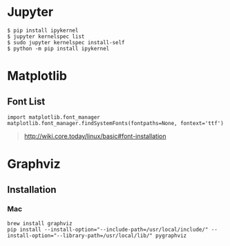 <!-- TITLE: Jupyter -->
<!-- SUBTITLE: A quick summary of Jupyter -->

# Jupyter
```
$ pip install ipykernel
$ jupyter kernelspec list
$ sudo jupyter kernelspec install-self
$ python -m pip install ipykernel
```

# Matplotlib
## Font List
```
import matplotlib.font_manager
matplotlib.font_manager.findSystemFonts(fontpaths=None, fontext='ttf')
```

> http://wiki.core.today/linux/basic#font-installation

# Graphviz
## Installation
### Mac
```
brew install graphviz
pip install --install-option="--include-path=/usr/local/include/" --install-option="--library-path=/usr/local/lib/" pygraphviz
```